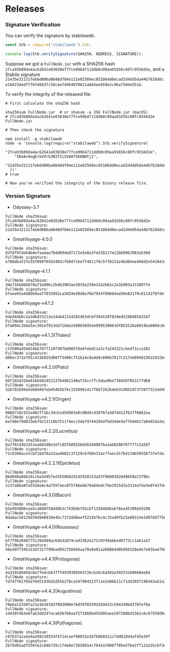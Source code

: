 # Releases

### Signature Verification

You can verify the signature by stabilaweb.

```js
const Stb = require('stabilaweb').Stb;

console.log(Stb.verifySignature(SHA256, ADDRESS, SIGNATURE));
```

Suppose we got a `FullNode.jar` with a SHA256 hash `2fca93b09da4ac62641e03838e77fce99b4711ddb0c09aa91656c80fc9556d2e`, and a Stabila signature `21435e32131feb6d00ba8048df04e112e02569ec851064d8ecad2d4dd5da44b7628ddce16823dadfff6fd683fc58cee74964970621a845ee459e2c96a750de551b`.

To verify the integrity of the released file:

```shell
# First calculate the sha256 hash

sha256sum FullNode.jar  # or shasum -a 256 FullNode.jar (macOS)
# 2fca93b09da4ac62641e03838e77fce99b4711ddb0c09aa91656c80fc9556d2e  FullNode.jar

# Then check the signature

npm install -g stabilaweb
node -e 'console.log(require("stabilaweb").Stb.verifySignature(
    "2fca93b09da4ac62641e03838e77fce99b4711ddb0c09aa91656c80fc9556d2e",
    "SKeAcHxgErbVXrG3N3TZiSV6AT566BHTj2",
    "21435e32131feb6d00ba8048df04e112e02569ec851064d8ecad2d4dd5da44b7628ddce16823dadfff6fd683fc58cee74964970621a845ee459e2c96a750de551b"
  ))'
# true

# Now you've verified the integrity of the binary release file.
```

### Version Signature

- Odyssey-3.7

```shell
FullNode sha256sum: 2fca93b09da4ac62641e03838e77fce99b4711ddb0c09aa91656c80fc9556d2e
FullNode signature: 21435e32131feb6d00ba8048df04e112e02569ec851064d8ecad2d4dd5da44b7628ddce16823dadfff6fd683fc58cee74964970621a845ee459e2c96a750de551b
```

- GreatVoyage-4.0.0

```shell
FullNode sha256sum: d3f8f9fde64bdefaadae784d09de97172e5e8a3fe539217e12b89963983a530d
FullNode signature: e788dbaf2fe35f099f65b2403cfb0d7cbe7f4611f8c5ff8151e4bd84ae468d2e541043c9cde9e74500003027ae9f25cdda81a9bcd60abb45ca7a69f965f4dcc71c
```

- GreatVoyage-4.1.1

```shell
FullNode sha256sum: 30e716b86b879af1e006c2b463903ae3835e239e32e2b01c2a1b903a153897fe
FullNode signature: 5faee65a448bb9aa77835992ca3d24e50d8a76b7934f80664ad38e83179c8114278fdef4494de7231f8e40de86461676a7aa4a54c795f4c692e91d90e156ec471b
```

- GreatVoyage-v4.1.2

```shell
FullNode sha256sum: 4ded44b6c1a3dbd25212e14ab413142b5463dcbf30a528f83ded529048542547
FullNode signature: 57a094c1b8a5ec301ef913eb718de2498b5695eb999530863df05252ba8919ba6866c8490e29d36f7dbf34537c898ece5ef0111efb134419c3a5fd6fc9ec03b81c
```

- GreatVoyage-v4.1.3(Thales)

```shell
FullNode sha256sum: c5fb99ad5b024bb7877118f30fb6065f6e6febd11a3cfa241521cbed73cca181
FullNode signature: d80ec371e791c4316925d80ff3400cf51b14c8a4d4c696b7817c517eb094823622932b45b9b37f9e9657513c3eddb1134fbbb1ee56727c0957e8a3b40c67409b1c
```

- GreatVoyage-v4.2.0(Plato)

```shell
FullNode sha256sum:
bbf103432be016b582452137b4862140af15ccf7c5daa9be738450705317fdb8
FullNode signature:
326701699a5eb8d497eb454b5b74c1559961417fb6f262b4e6314052d73f5977312e0450937fa485236f51f706b434acf8659ce1325d704097c5748629e736ef1c
```

- GreatVoyage-v4.2.1(Origen)

```shell
FullNode sha256sum:
9888710c915a4027f1bc3dcb1d5d983e0c00d4c438f6fa307d412f62ff6862ea
FullNode signature:
6e7d8ef9d033ebf9213118b7511f4ecc5def97442844fbd34de3ef76dd417a0d45da3e2e70fc213475d7fc0a44df1c54732874d858ec980159c5dbffc975680a1c
```

- GreatVoyage-v4.2.2(Lucretius)

```shell
FullNode sha256sum:
8a7f8143b3351ea6b5d8e3dfc857b09256d363d4907ba3ab0288f67f77c2a58f
FullNode signature:
71c6300ace5cbf16d78a32aa4602c3f129cb768e32acffaecd17b4134b5955bf37efda1d27025e894e521184a21174e5eddf4e7d1f86761657827795cbddfcfd1c
```

- GreatVoyage-v4.2.2.1(Epictetus)

```shell
FullNode sha256sum:
8bd040a8db16ccba3e957ed3558b82d145928153a53f9688302849658a72f9bc
FullNode signature:
3137a8ba8fa5556e4c4a7597aec8f5f46ebb79a64edcf9e2925d2e3314afde3e0f42fd4080e5e4f4d3d1eff263d30478b0322e6dbcc71c43b534f614004b5c561b
```

- GreatVoyage-v4.3.0(Bacon)

```shell
FullNode sha256sum:
b5e993800cea5ca040758dd6b3c7438def03cbf1358468beb76ea45399a59298
FullNode signature:
8da6ac58129d78d948810e4bc7372dd8aef5232bfbc4c33ad8fb21e88314e3d97dd77509e0f03a98da32679495152ccd4a9d07541589822e5cf5d3d4f61877191b
```

- GreatVoyage-v4.4.0(Rousseau)

```shell
FullNode sha256sum:
bf7f962846f75139dd89ac6da32074cad33b2e172c0749abbed8773cc1ab1a37
FullNode signature:
56ed97f3451e3d731f799bad952750d56aa78a9a91a2688b4d6b956328ede7e01bae78037ad6ef1f9c682b566e954dfb958271f006e5cf0dcace5768d76fda6e1b
```

- GreatVoyage-v4.4.1(Protagoras)

```shell
FullNode sha256sum:
4a32918849dc8a7fedcb637ff4939389363726cb16c6a581e39253260668ee04
FullNode signature:
fd747f61705ef045143bd2d55b278ca347904323711e2e86b11cf1dd203f198443ab1a399767a570005bd5b2ea283187ccc41557ffb79c959b018e8d798b96f81c
```

- GreatVoyage-v4.4.2(Augustinus)

```shell
FullNode sha256sum:
70eba12350fa21e1b261927093090e7bdf0765592d19433c594149bd3707ef0a
FullNode signature:
14430f463e6fab3dd247aca6267b6aaf2f1869b455d95aee297208bd1561c6c67559d9c535e63e74bbef604141cc4ceec78367a75e6ca4d4ceb6513019329c9b1b
```

- GreatVoyage-v4.4.3(Pythagoras)

```shell
FullNode sha256sum:
c07637a1a4a9a289218554f4714caef90032e267b068411c7dd818d4af45e39f
FullNode signature:
2bf8d65adf556fe2c04b739c1f4e6e73058914cf642a7806ff85e57be2ff122e35cbf3d67b0bc8bad4fb827198ffd8e06f60111a167ecb0b3db0d8e571b8c67b1c
```
